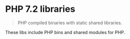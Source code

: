 # PHP 7.2 libraries

> PHP compiled binaries with static shared libraries.

These libs include PHP bins and shared modules for PHP.
